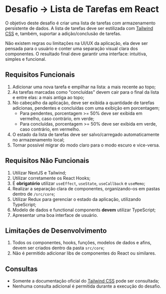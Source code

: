 # Desafio -> Lista de Tarefas em React

O objetivo deste desafio é criar uma lista de tarefas com armazenamento persistente de dados. A lista de tarefas deve ser estilizada com [Tailwind CSS](https://tailwindcss.com/) e, também, suportar a adição/conclusão de tarefas.

Não existem regras ou limitações na UI/UX da aplicação, ela deve ser pensada para o usuário e conter uma separação visual clara dos componentes. O resultado final deve garantir uma interface: intuitiva, simples e funcional.

## Requisitos Funcionais

1. Adicionar uma nova tarefa e empilhar na lista: a mais recente ao topo;
2. As tarefas marcadas como "concluídas" devem cair para o final da lista e entre elas: a mais antiga ao topo;
3. No cabeçalho da aplicação, deve ser exibida a quantidade de tarefas adicionas, pendentes e concluídas com uma exibição em porcentagem;
   * Para pendentes, porcentagem >= 50% deve ser exibida em vermelho, caso contrário, em verde;
   * Para concluídas, porcentagem >= 50% deve ser exibida em verde, caso contrário, em vermelho.
4. O estado da lista de tarefas deve ser salvo/carregado automaticamente no armazenamento local;
5. Tornar possível migrar do modo claro para o modo escuro e vice-versa.

## Requisitos Não Funcionais

1. Utilizar NextJS e Tailwind;
2. Utilizar corretamente os React Hooks;
3. É **obrigatório** utilizar `useEffect`, `useState`, `useCallback` e `useMemo`;
4. Realizar a separação clara de componentes, organizando-os em pastas dentro de `/src/core`;
5. Utilizar Redux para gerenciar o estado da aplicação, utilizando TypeScript;
6. Modelo de dados e functional components **devem** utilizar TypeScript;
7. Apresentar uma boa interface de usuário.

## Limitações de Desenvolvimento

1. Todos os componentes, hooks, funções, modelos de dados e afins, devem ser criados dentro da pasta `src/core`;
2. Não é permitido adicionar libs de componentes do React ou similares.

## Consultas

* Somente a documentação oficial do [Tailwind CSS](https://tailwindcss.com/) pode ser consultada;
* Nenhuma consulta adicional é permitida durante a execução do desafio.
